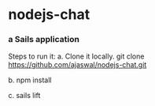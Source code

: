 # nodejs-chat
### a Sails application

Steps to run it:
a. Clone it locally. git clone https://github.com/ajaswal/nodejs-chat.git

b. npm install

c. sails lift

